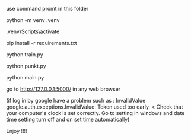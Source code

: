 use command promt in this folder

python -m venv .venv

.venv\Scripts\activate

pip install -r requirements.txt

python train.py

python punkt.py

python main.py

go to http://127.0.0.1:5000/ in any web browser

(if log in by google have a problem such as : InvalidValue
google.auth.exceptions.InvalidValue: Token used too early, < Check that your computer's clock is set correctly.
Go to setting in windows and date time setting turn off and on set time automatically)


Enjoy !!!!
